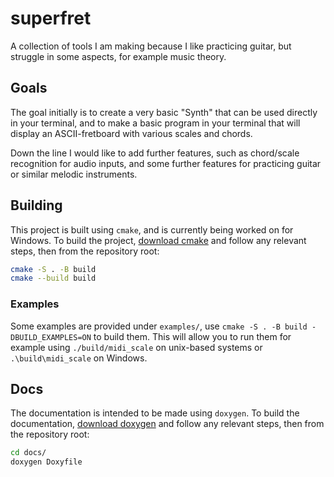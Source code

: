 # superfret
A collection of tools I am making because I like practicing guitar, but struggle in some aspects, for example music theory.

## Goals
The goal initially is to create a very basic "Synth" that can be used 
directly in your terminal, and to make a basic program in your terminal
that will display an ASCII-fretboard with various scales and chords.

Down the line I would like to add further features, such as chord/scale
recognition for audio inputs, and some further features for practicing
guitar or similar melodic instruments.

## Building
This project is built using `cmake`, and is currently being worked on 
for Windows. To build the project, [download cmake](https://cmake.org/download/)
and follow any relevant steps, then from the repository root:

```sh
cmake -S . -B build
cmake --build build
```

### Examples
Some examples are provided under `examples/`, use `cmake -S . -B build -DBUILD_EXAMPLES=ON` to build them. This will allow you to run them for 
example using `./build/midi_scale` on unix-based systems or
`.\build\midi_scale` on Windows.

## Docs
The documentation is intended to be made using `doxygen`.
To build the documentation, [download doxygen](https://www.doxygen.nl/download.html)
and follow any relevant steps, then from the repository root:

```sh
cd docs/
doxygen Doxyfile
```